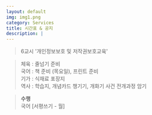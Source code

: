 ```yaml
---
layout: default
img: img1.png
category: Services
title: 시간표 & 공지
description: |
---
```


  > 6교시 '개인정보보호 및 저작권보호교육'      

  > 체육 : 줄넘기 준비           
  > 국어 : 책 준비 (목요일), 프린트 준비        
  > 기가 : 식재료 포장지      
  > 역사 : 학습지, 개념카드 챙기기, 개화기 사건 전개과정 암기      
  
  > **수행**      
  > 국어 [서평쓰기 - 월]    
  >       
